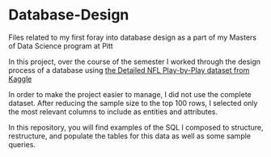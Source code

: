 # Database-Design
Files related to my first foray into database design as a part of my Masters of Data Science program at Pitt

In this project, over the course of the semester I worked through the design process of a database using [the Detailed NFL Play-by-Play dataset from Kaggle](https://www.kaggle.com/datasets/maxhorowitz/nflplaybyplay2015)

In order to make the project easier to manage, I did not use the complete dataset. After reducing the sample size to the top 100 rows, I selected only the most relevant columns to include as entities and attributes.

In this repository, you will find examples of the SQL I composed to structure, restructure, and populate the tables for this data as well as some sample queries.
